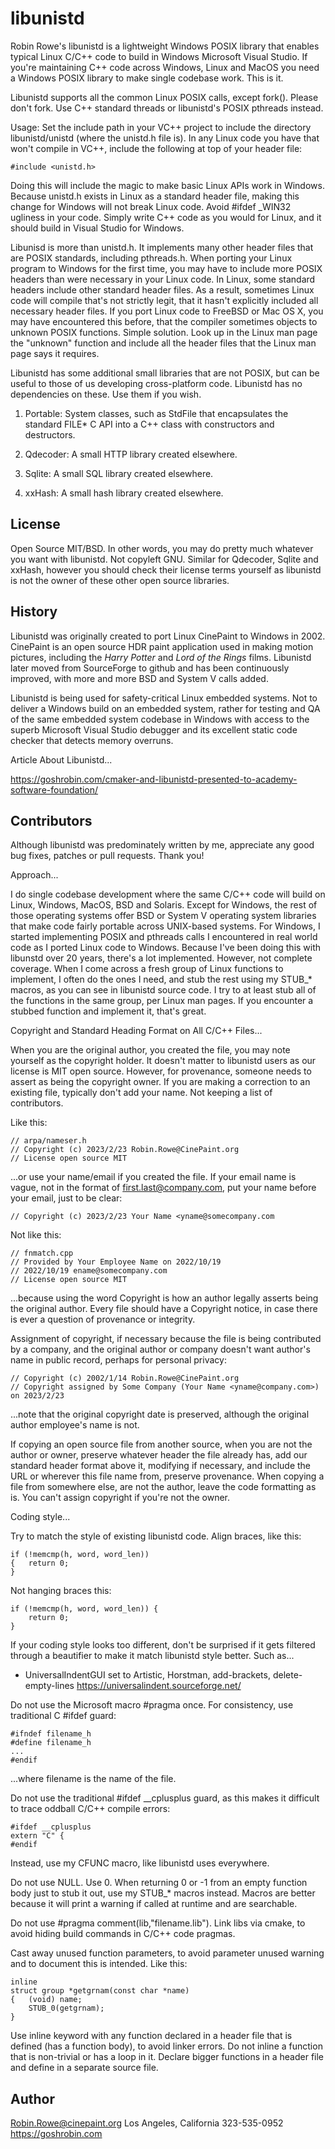 # libunistd

Robin Rowe's libunistd is a lightweight Windows POSIX library that enables typical Linux C/C++ code to build in Windows Microsoft Visual Studio. If you're maintaining C++ code across Windows, Linux and MacOS you need a Windows POSIX library to make single codebase work. This is it.

Libunistd supports all the common Linux POSIX calls, except fork(). Please don't fork. Use C++ standard threads or libunistd's POSIX pthreads instead. 

Usage: Set the include path in your VC++ project to include the directory libunistd/unistd (where the unistd.h file is). In any Linux code you have that won't compile in VC++, include the following at top of your header file:

	#include <unistd.h>

Doing this will include the magic to make basic Linux APIs work in Windows. Because unistd.h exists in Linux as a standard header file, making this change for Windows will not break Linux code. Avoid #ifdef \_WIN32 ugliness in your code. Simply write C++ code as you would for Linux, and it should build in Visual Studio for Windows.

Libunisd is more than unistd.h. It implements many other header files that are POSIX standards, including pthreads.h. When porting your Linux program to Windows for the first time, you may have to include more POSIX headers than were necessary in your Linux code. In Linux, some standard headers include other standard header files. As a result, sometimes Linux code will compile that's not strictly legit, that it hasn't explicitly included all necessary header files. If you port Linux code to FreeBSD or Mac OS X, you may have encountered this before, that the compiler sometimes objects to unknown POSIX functions. Simple solution. Look up in the Linux man page the "unknown" function and include all the header files that the Linux man page says it requires.

Libunistd has some additional small libraries that are not POSIX, but can be useful to those of us developing cross-platform code. Libunistd has no dependencies on these. Use them if you wish.

1. Portable: System classes, such as StdFile that encapsulates the standard FILE* C API into a C++ class with constructors and destructors.

2. Qdecoder: A small HTTP library created elsewhere.  

3. Sqlite: A small SQL library created elsewhere.

4. xxHash: A small hash library created elsewhere.

## License

Open Source MIT/BSD. In other words, you may do pretty much whatever you want with libunistd. Not copyleft GNU. Similar for Qdecoder, Sqlite and xxHash, however you should check their license terms yourself as libunistd is not the owner of these other open source libraries.

## History

Libunistd was originally created to port Linux CinePaint to Windows in 2002. CinePaint is an open source HDR paint application used in making motion pictures, including the _Harry Potter_ and _Lord of the Rings_ films. Libunistd later moved from SourceForge to github and has been continuously improved, with more and more BSD and System V calls added. 

Libunistd is being used for safety-critical Linux embedded systems. Not to deliver a Windows build on an embedded system, rather for testing and QA of the same embedded system codebase in Windows with access to the superb Microsoft Visual Studio debugger and its excellent static code checker that detects memory overruns. 

Article About Libunistd...

https://goshrobin.com/cmaker-and-libunistd-presented-to-academy-software-foundation/

## Contributors

Although libunistd was predominately written by me, appreciate any good bug fixes, patches or pull requests. Thank you!

Approach... 

I do single codebase development where the same C/C++ code will build on Linux, Windows, MacOS, BSD and Solaris. Except for Windows, the rest of those operating systems offer BSD or System V operating system libraries that make code fairly portable across UNIX-based systems. For Windows, I started implementing POSIX and pthreads calls I encountered in real world code as I ported Linux code to Windows. Because I've been doing this with libunstd over 20 years, there's a lot implemented. However, not complete coverage. When I come across a fresh group of Linux functions to implement, I often do the ones I need, and stub the rest using my STUB_* macros, as you can see in libunistd source code. I try to at least stub all of the functions in the same group, per Linux man pages. If you encounter a stubbed function and implement it, that's great.

Copyright and Standard Heading Format on All C/C++ Files...

When you are the original author, you created the file, you may note yourself as the copyright holder. It doesn't matter to libunistd users as our license is MIT open source. However, for provenance, someone needs to assert as being the copyright owner. If you are making a correction to an existing file, typically don't add your name. Not keeping a list of contributors. 

Like this:

	// arpa/nameser.h
	// Copyright (c) 2023/2/23 Robin.Rowe@CinePaint.org
	// License open source MIT

...or use your name/email if you created the file. If your email name is vague, not in the format of first.last@company.com, put your name before your email, just to be clear:

	// Copyright (c) 2023/2/23 Your Name <yname@somecompany.com
	
Not like this:

	// fnmatch.cpp
	// Provided by Your Employee Name on 2022/10/19
	// 2022/10/19 ename@somecompany.com
	// License open source MIT

...because using the word Copyright is how an author legally asserts being the original author. Every file should have a Copyright notice, in case there is ever a question of provenance or integrity.

Assignment of copyright, if necessary because the file is being contributed by a company, and the original author or company doesn't want author's name in public record, perhaps for personal privacy:

	// Copyright (c) 2002/1/14 Robin.Rowe@CinePaint.org
	// Copyright assigned by Some Company (Your Name <yname@company.com>) on 2023/2/23

...note that the original copyright date is preserved, although the original author employee's name is not.

If copying an open source file from another source, when you are not the author or owner, preserve whatever header the file already has, add our standard header format above it, modifying if necessary, and include the URL or wherever this file name from, preserve provenance. When copying a file from somewhere else, are not the author, leave the code formatting as is. You can't assign copyright if you're not the owner.

Coding style...

Try to match the style of existing libunistd code. Align braces, like this:

	if (!memcmp(h, word, word_len)) 
	{	return 0;
	}

Not hanging braces this:

	if (!memcmp(h, word, word_len)) {
		return 0;
	}

If your coding style looks too different, don't be surprised if it gets filtered through a beautifier to make it match libunistd style better. Such as...

* UniversalIndentGUI set to Artistic, Horstman, add-brackets, delete-empty-lines https://universalindent.sourceforge.net/

Do not use the Microsoft macro #pragma once. For consistency, use traditional C #ifdef guard:

	#ifndef filename_h 
	#define filename_h 
	...
	#endif

...where filename is the name of the file.

Do not use the traditional #ifdef __cplusplus guard, as this makes it difficult to trace oddball C/C++ compile errors:

	#ifdef __cplusplus
	extern "C" {
	#endif

Instead, use my CFUNC macro, like libunistd uses everywhere.

Do not use NULL. Use 0. When returning 0 or -1 from an empty function body just to stub it out, use my STUB_* macros instead. Macros are better because it will print a warning if called at runtime and are searchable.

Do not use #pragma comment(lib,"filename.lib"). Link libs via cmake, to avoid hiding build commands in C/C++ code pragmas.

Cast away unused function parameters, to avoid parameter unused warning and to document this is intended. Like this:

	inline
	struct group *getgrnam(const char *name)
	{	(void) name;
		STUB_0(getgrnam);
	}

Use inline keyword with any function declared in a header file that is defined (has a function body), to avoid linker errors. Do not inline a function that is non-trivial or has a loop in it. Declare bigger functions in a header file and define in a separate source file.

## Author

Robin.Rowe@cinepaint.org 
Los Angeles, California 323-535-0952
https://goshrobin.com


